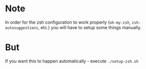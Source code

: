# Note

In order for the zsh configuration to work properly (`oh-my-zsh`, `zsh-autosuggestions`, etc.) you will have to setup some things manually.

# But

If you want this to happen automatically - execute `./setup-zsh.sh`
